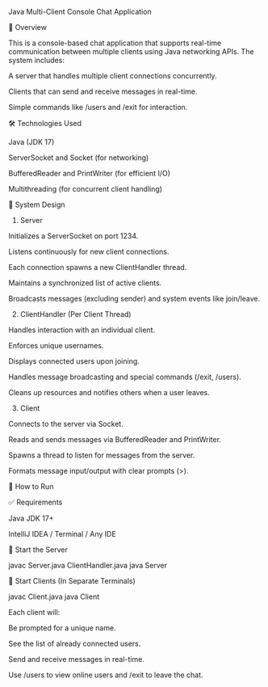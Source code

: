 Java Multi-Client Console Chat Application

📌 Overview

This is a console-based chat application that supports real-time communication between multiple clients using Java networking APIs. The system includes:

A server that handles multiple client connections concurrently.

Clients that can send and receive messages in real-time.

Simple commands like /users and /exit for interaction.

🛠️ Technologies Used

Java (JDK 17)

ServerSocket and Socket (for networking)

BufferedReader and PrintWriter (for efficient I/O)

Multithreading (for concurrent client handling)

🧩 System Design

1. Server

Initializes a ServerSocket on port 1234.

Listens continuously for new client connections.

Each connection spawns a new ClientHandler thread.

Maintains a synchronized list of active clients.

Broadcasts messages (excluding sender) and system events like join/leave.

2. ClientHandler (Per Client Thread)

Handles interaction with an individual client.

Enforces unique usernames.

Displays connected users upon joining.

Handles message broadcasting and special commands (/exit, /users).

Cleans up resources and notifies others when a user leaves.

3. Client

Connects to the server via Socket.

Reads and sends messages via BufferedReader and PrintWriter.

Spawns a thread to listen for messages from the server.

Formats message input/output with clear prompts (>).

🧪 How to Run

✅ Requirements

Java JDK 17+

IntelliJ IDEA / Terminal / Any IDE

🔹 Start the Server

javac Server.java ClientHandler.java
java Server

🔹 Start Clients (In Separate Terminals)

javac Client.java
java Client

Each client will:

Be prompted for a unique name.

See the list of already connected users.

Send and receive messages in real-time.

Use /users to view online users and /exit to leave the chat.
